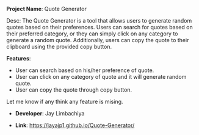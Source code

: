 **Project Name**: Quote Generator

Desc: The Quote Generator is a tool that allows users to generate random quotes based on their preferences.
Users can search for quotes based on their preferred category, or they can simply click on any category to generate a random quote. Additionally, users can copy the quote to their clipboard using the provided copy button.

**Features**:
- User can search based on his/her preference of quote.
- User can click on any category of quote and it will generate random quote.
- User can copy the quote through copy button.

Let me know if any think any feature is mising.

- **Developer**: Jay Limbachiya

- **Link**: https://jayajp1.github.io/Quote-Generator/ 
